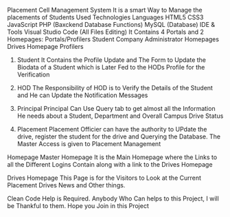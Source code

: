 Placement Cell  Management System
It is a smart Way to Manage the placements of Students
Used Technologies
Languages
HTML5
CSS3
JavaScript
PHP (Baxckend Database Functions)
MySQL (Database)
IDE & Tools
Visual Studio Code (All Files Editing)
It Contains 4 Portals and 2 Homepages:
Portals/Profilers
Student
Company
Administrator
Homepages
Drives Homepage
Profilers
1. Student
It Contains the Profile Update and The Form to Update the Biodata of a Student which is Later Fed to the HODs Profile for the Verification

2. HOD
The Responsibility of HOD is to Verify the Details of the Student and He can Update the Notification Messages

3. Principal
Principal Can Use Query tab to get almost all the Information He needs about a Student, Department and Overall Campus Drive Status

4. Placement
Placement Officier can have the authority to UPdate the drive, register the student for the drive and Querying the Database. The Master Access is given to Placement Management

Homepage
Master Homepage
It is the Main Homepage where the Links to all the Different Logins Contain along with a link to the Drives Homepage

Drives Homepage
This Page is for the Visitors to Look at the Current Placement Drives News and Other things.

Clean Code Help is Required. Anybody Who Can helps to this Project, I will be Thankful to them. Hope you Join in this Project
